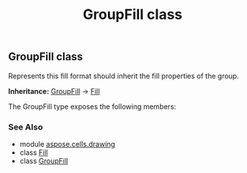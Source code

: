 ﻿---
title: GroupFill class
second_title: Aspose.Cells for Python via .NET API References
description: 
type: docs
weight: 260
url: /aspose.cells.drawing/groupfill/
is_root: false
---

## GroupFill class

Represents this fill format should inherit the fill properties of the group.



**Inheritance:** [GroupFill](/cells/python-net/aspose.cells.drawing/groupfill) → 
[Fill](/cells/python-net/aspose.cells.drawing/fill)



The GroupFill type exposes the following members:


### See Also
* module [aspose.cells.drawing](..)
* class [Fill](/cells/python-net/aspose.cells.drawing/fill)
* class [GroupFill](/cells/python-net/aspose.cells.drawing/groupfill)
